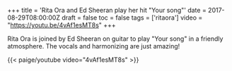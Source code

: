 +++
title = 'Rita Ora and Ed Sheeran play her hit "Your song"'
date = 2017-08-29T08:00:00Z
draft = false
toc = false
tags = ['ritaora']
video = "https://youtu.be/4vAf1esMT8s"
+++

Rita Ora is joined by Ed Sheeran on guitar to play "Your song" in a friendly atmosphere. The vocals and harmonizing are just amazing!

{{< paige/youtube video="4vAf1esMT8s" >}}
